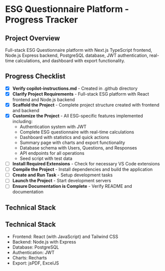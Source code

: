 # ESG Questionnaire Platform - Progress Tracker

## Project Overview
Full-stack ESG Questionnaire platform with Next.js TypeScript frontend, Node.js Express backend, PostgreSQL database, JWT authentication, real-time calculations, and dashboard with export functionality.

## Progress Checklist

- [x] **Verify copilot-instructions.md** - Created in .github directory
- [x] **Clarify Project Requirements** - Full-stack ESG platform with React frontend and Node.js backend
- [x] **Scaffold the Project** - Complete project structure created with frontend and backend
- [x] **Customize the Project** - All ESG-specific features implemented including:
  - Authentication system with JWT
  - Complete ESG questionnaire with real-time calculations
  - Dashboard with statistics and quick actions
  - Summary page with charts and export functionality
  - Database schema with Users, Questions, and Responses
  - API endpoints for all operations
  - Seed script with test data
- [ ] **Install Required Extensions** - Check for necessary VS Code extensions
- [ ] **Compile the Project** - Install dependencies and build the application
- [ ] **Create and Run Task** - Setup development tasks
- [ ] **Launch the Project** - Start development servers
- [ ] **Ensure Documentation is Complete** - Verify README and documentation

## Technical Stack
## Technical Stack
- Frontend: React (with JavaScript) and Tailwind CSS
- Backend: Node.js with Express
- Database: PostgreSQL
- Authentication: JWT
- Charts: Recharts
- Export: jsPDF, ExcelJS
